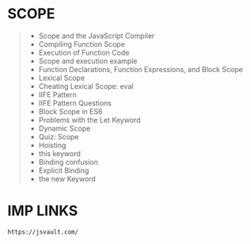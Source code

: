 # SCOPE

> * Scope and the JavaScript Compiler
> * Compiling Function Scope
> * Execution of Function Code
> * Scope and execution example
> * Function Declarations, Function Expressions, and Block Scope
> * Lexical Scope
> * Cheating Lexical Scope: eval
> * IIFE Pattern
> * IIFE Pattern Questions
> * Block Scope in ES6
> * Problems with the Let Keyword
> * Dynamic Scope
> * Quiz: Scope
> * Hoisting
> * this keyword
> * Binding confusion
> * Explicit Binding
> * the new Keyword


# IMP LINKS
```
https://jsvault.com/
```